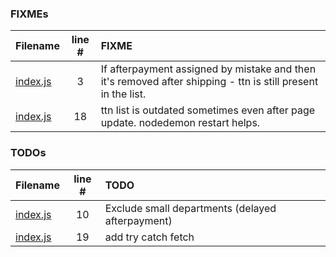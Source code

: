 ### FIXMEs
| Filename | line # | FIXME |
|:------|:------:|:------|
| [index.js](index.js#L3) | 3 | If afterpayment assigned by mistake and then it's removed after shipping - ttn is still present in the list. |
| [index.js](index.js#L18) | 18 | ttn list is outdated sometimes even after page update. nodedemon restart helps. |

### TODOs
| Filename | line # | TODO |
|:------|:------:|:------|
| [index.js](index.js#L10) | 10 | Exclude small departments (delayed afterpayment) |
| [index.js](index.js#L19) | 19 | add try catch fetch |
